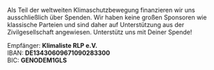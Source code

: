 Als Teil der weltweiten Klimaschutzbewegung finanzieren wir uns ausschließlich über Spenden. Wir haben keine großen Sponsoren wie klassische Parteien und sind daher auf Unterstützung aus der Zivilgesellschaft angewiesen.
Unterstütz uns mit Deiner Spende!
<br>

Empfänger: **Klimaliste RLP e.V.**
<br>
IBAN: **DE13430609671090283300**
<br>
BIC: **GENODEM1GLS**
